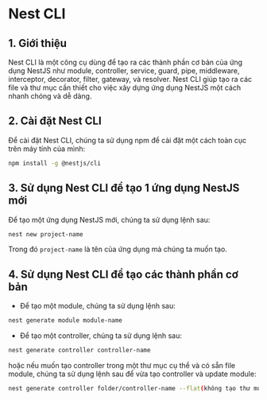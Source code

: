 # Nest CLI
## 1. Giới thiệu
Nest CLI là một công cụ dùng để tạo ra các thành phần cơ bản của ứng dụng NestJS như module, controller, service, guard, pipe, middleware, interceptor, decorator, filter, gateway, và resolver. Nest CLI giúp tạo ra các file và thư mục cần thiết cho việc xây dựng ứng dụng NestJS một cách nhanh chóng và dễ dàng.

## 2. Cài đặt Nest CLI
Để cài đặt Nest CLI, chúng ta sử dụng npm để cài đặt một cách toàn cục trên máy tính của mình:
```bash
npm install -g @nestjs/cli
```

## 3. Sử dụng Nest CLI để tạo 1 ứng dụng NestJS mới
Để tạo một ứng dụng NestJS mới, chúng ta sử dụng lệnh sau:
```bash
nest new project-name
```
Trong đó `project-name` là tên của ứng dụng mà chúng ta muốn tạo.

## 4. Sử dụng Nest CLI để tạo các thành phần cơ bản
- Để tạo một module, chúng ta sử dụng lệnh sau:
```bash
nest generate module module-name
```
- Để tạo một controller, chúng ta sử dụng lệnh sau:
```bash
nest generate controller controller-name
```
hoặc nếu muốn tạo controller trong một thư mục cụ thể và có sẵn file module, chúng ta sử dụng lệnh sau để vừa tạo controller và update module:
```bash
nest generate controller folder/controller-name --flat(không tạo thư mục)
 ```